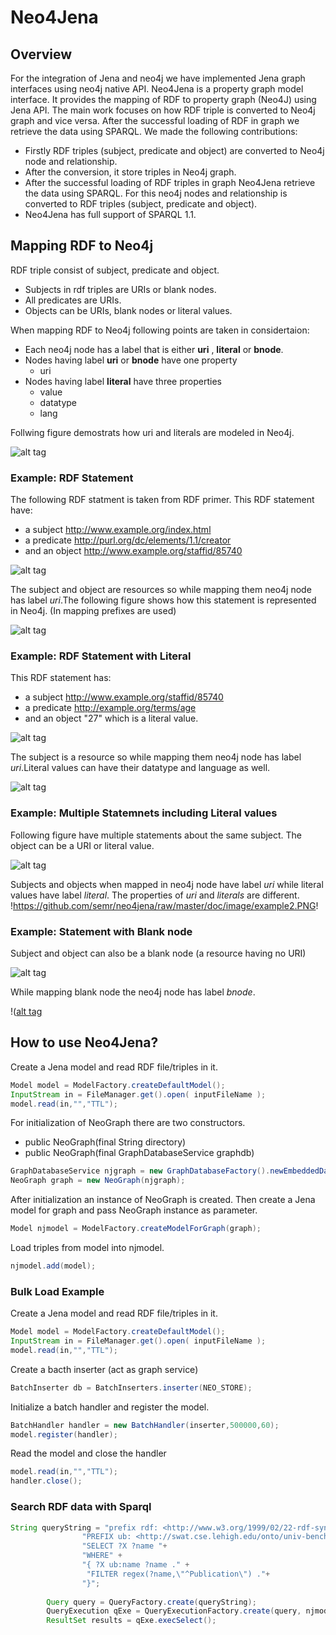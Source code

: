 Neo4Jena
========
Overview
--------

For the integration of Jena and neo4j we have implemented Jena graph interfaces using neo4j native API.
Neo4Jena is a property graph model interface. It provides the mapping of RDF to property graph (Neo4J) using Jena API.  The main work focuses on how RDF triple is converted to Neo4j graph and vice versa. After the successful loading of RDF in graph we retrieve the data using SPARQL.  We made the following contributions:
* Firstly RDF triples (subject, predicate and object) are converted to Neo4j node and relationship. 
* After the conversion, it store triples in Neo4j graph.
* After the successful loading of RDF triples in graph Neo4Jena retrieve the data using SPARQL. For this neo4j nodes and relationship is converted to RDF triples (subject, predicate and object).
* Neo4Jena has full support of SPARQL 1.1.


Mapping RDF to Neo4j
--------------------

RDF triple consist of subject, predicate and object. 
* Subjects in rdf triples are URIs or blank nodes.
* All predicates are URIs.
* Objects can be URIs, blank nodes or literal values. 

When mapping RDF to Neo4j following points are taken in considertaion:
* Each neo4j node has a label that is either **uri** , **literal** or **bnode**.
* Nodes having label **uri** or **bnode** have one property 
  * uri
* Nodes having label **literal** have three properties
  * value
  * datatype
  * lang

Follwing figure demostrats how uri and literals are modeled in Neo4j.

![alt tag](https://github.com/semr/neo4jena/raw/master/doc/image/sample.PNG)

### Example: RDF Statement

The following RDF statment is taken from RDF primer. This RDF statement have: 
* a subject http://www.example.org/index.html
* a predicate http://purl.org/dc/elements/1.1/creator
* and an object http://www.example.org/staffid/85740

![alt tag](http://www.w3.org/TR/2004/REC-rdf-primer-20040210/fig2dec16.png)

The subject and object are resources so while mapping them neo4j node has label *uri*.The following figure shows how this statement is represented in Neo4j. (In mapping prefixes are used)

![alt tag](https://github.com/semr/neo4jena/raw/master/doc/image/example1.PNG)

###  Example: RDF Statement with Literal

This RDF statement has:
* a subject http://www.example.org/staffid/85740
* a predicate http://example.org/terms/age
* and an object "27" which is a literal value.

![alt tag](http://www.w3.org/TR/2004/REC-rdf-primer-20040210/fig8jul23.png)

The subject is a resource so while mapping them neo4j node has label *uri*.Literal values can have their datatype and language as well. 

![alt tag](https://github.com/semr/neo4jena/raw/master/doc/image/example3.PNG)


###  Example: Multiple Statemnets including Literal values

Following figure have multiple statements about the same subject. The object can be a URI or literal value.

![alt tag](http://www.w3.org/TR/2004/REC-rdf-primer-20040210/fig3nov19.png)


Subjects and objects when mapped in neo4j node have label *uri* while literal values have label *literal*. The properties of *uri* and *literals* are different. 
!https://github.com/semr/neo4jena/raw/master/doc/image/example2.PNG!

###  Example: Statement with Blank node

Subject and object can also be a blank node (a resource having no URI)

![alt tag](http://www.w3.org/TR/2004/REC-rdf-primer-20040210/fig13dec16.png)

While mapping blank node the neo4j node has label *bnode*.

!([alt tag](https://github.com/semr/neo4jena/raw/master/doc/image/example4.PNG)

How to use Neo4Jena?
--------------------

Create a Jena model and read RDF file/triples in it.

```java
Model model = ModelFactory.createDefaultModel();
InputStream in = FileManager.get().open( inputFileName );
model.read(in,"","TTL"); 
```

For initialization of NeoGraph there are two constructors.
* public NeoGraph(final String directory)
* public NeoGraph(final GraphDatabaseService graphdb)

```java
GraphDatabaseService njgraph = new GraphDatabaseFactory().newEmbeddedDatabase(NEO_STORE);
NeoGraph graph = new NeoGraph(njgraph);
```

After initialization an instance of NeoGraph is created. Then create a Jena model for graph and pass NeoGraph instance as parameter.

```java
Model njmodel = ModelFactory.createModelForGraph(graph);
```

Load triples from model into njmodel.

```java
njmodel.add(model);
```

### Bulk Load Example

Create a Jena model and read RDF file/triples in it.

```java
Model model = ModelFactory.createDefaultModel();
InputStream in = FileManager.get().open( inputFileName );
model.read(in,"","TTL"); 
```

Create a bacth inserter (act as graph service)

```java
BatchInserter db = BatchInserters.inserter(NEO_STORE);
```

Initialize a batch handler and register the model.

```java
BatchHandler handler = new BatchHandler(inserter,500000,60);
model.register(handler);
```

Read the model and close the handler

```java
model.read(in,"","TTL");	
handler.close();
```

### Search RDF data with Sparql

```java
String queryString = "prefix rdf: <http://www.w3.org/1999/02/22-rdf-syntax-ns#> \n" +
            	"PREFIX ub: <http://swat.cse.lehigh.edu/onto/univ-bench.owl#>" +
                "SELECT ?X ?name "+
                "WHERE" +
                "{ ?X ub:name ?name ." +
                 "FILTER regex(?name,\"^Publication\") ."+
                "}"; 
       	          
        Query query = QueryFactory.create(queryString);
        QueryExecution qExe = QueryExecutionFactory.create(query, njmodel);
        ResultSet results = qExe.execSelect();
```
